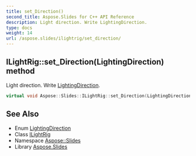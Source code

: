 ```yaml
---
title: set_Direction()
second_title: Aspose.Slides for C++ API Reference
description: Light direction. Write LightingDirection.
type: docs
weight: 14
url: /aspose.slides/ilightrig/set_direction/
---
```

## ILightRig::set_Direction(LightingDirection) method


Light direction. Write [LightingDirection](../../lightingdirection/).

```cpp
virtual void Aspose::Slides::ILightRig::set_Direction(LightingDirection value)=0
```

## See Also

* Enum [LightingDirection](../../lightingdirection/)
* Class [ILightRig](../)
* Namespace [Aspose::Slides](../../)
* Library [Aspose.Slides](../../../)
